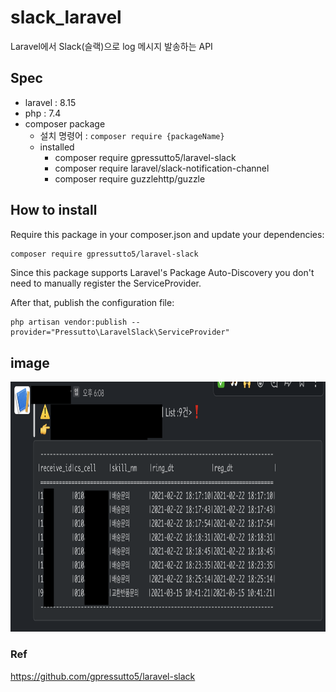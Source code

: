 # slack_laravel
Laravel에서 Slack(슬랙)으로 log 메시지 발송하는 API

## Spec
- laravel : 8.15
- php : 7.4
- composer package
    - 설치 명령어 : `composer require {packageName}`
    - installed
        - composer require gpressutto5/laravel-slack
        - composer require laravel/slack-notification-channel
        - composer require guzzlehttp/guzzle


## How to install
Require this package in your composer.json and update your dependencies:
```bash
composer require gpressutto5/laravel-slack
```
Since this package supports Laravel's Package Auto-Discovery you don't need to manually register the ServiceProvider.

After that, publish the configuration file:
```
php artisan vendor:publish --provider="Pressutto\LaravelSlack\ServiceProvider"
```

## image
<img src="/resources/images/image1.png" height="400"><br>



### Ref
https://github.com/gpressutto5/laravel-slack
